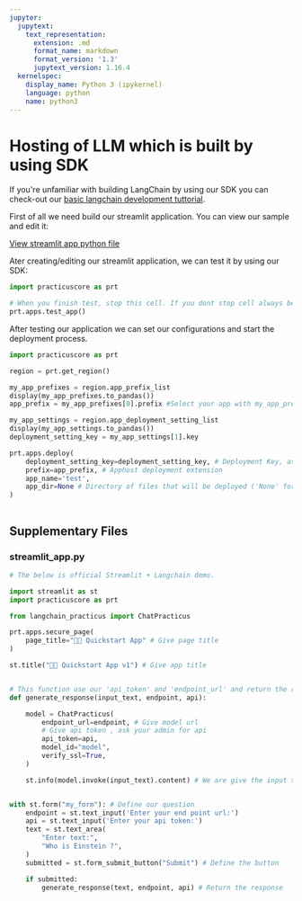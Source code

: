 ```yaml
---
jupyter:
  jupytext:
    text_representation:
      extension: .md
      format_name: markdown
      format_version: '1.3'
      jupytext_version: 1.16.4
  kernelspec:
    display_name: Python 3 (ipykernel)
    language: python
    name: python3
---
```


# Hosting of LLM which is built by using SDK

If you're unfamiliar with building LangChain by using our SDK you can check-out our [basic langchain development tuttorial](/home/ubuntu/shared/practicus/gen-ai_tuttorials/01_basic_langchain/langchain.ipynb).


First of all we need build our streamlit application. You can view our sample and edit it:

[View streamlit app python file](streamlit_app.py)


Ater creating/editing our streamlit application, we can test it by using our SDK:

```python
import practicuscore as prt
```

```python
# When you finish test, stop this cell. If you dont stop cell always be open.
prt.apps.test_app()
```

After testing our application we can set our configurations and start the deployment process.

```python
import practicuscore as prt
```

```python
region = prt.get_region()
```

```python
my_app_prefixes = region.app_prefix_list
display(my_app_prefixes.to_pandas())
app_prefix = my_app_prefixes[0].prefix #Select your app with my_app_prefixes[index]
```

```python
my_app_settings = region.app_deployment_setting_list
display(my_app_settings.to_pandas())
deployment_setting_key = my_app_settings[1].key
```

```python
prt.apps.deploy(
    deployment_setting_key=deployment_setting_key, # Deployment Key, ask admin for deployment key
    prefix=app_prefix, # Apphost deployment extension
    app_name='test', 
    app_dir=None # Directory of files that will be deployed ('None' for currnet directory)
)
```

```python

```


## Supplementary Files

### streamlit_app.py
```python
# The below is official Streamlit + Langchain demo.

import streamlit as st
import practicuscore as prt

from langchain_practicus import ChatPracticus

prt.apps.secure_page(
    page_title="🦜🔗 Quickstart App" # Give page title
)

st.title("🦜🔗 Quickstart App v1") # Give app title


# This function use our 'api_token' and 'endpoint_url' and return the response.
def generate_response(input_text, endpoint, api):

    model = ChatPracticus(
        endpoint_url=endpoint, # Give model url
        # Give api token , ask your admin for api
        api_token=api,
        model_id="model",
        verify_ssl=True,
    )    

    st.info(model.invoke(input_text).content) # We are give the input to model and get content


with st.form("my_form"): # Define our question
    endpoint = st.text_input('Enter your end point url:')
    api = st.text_input('Enter your api token:')
    text = st.text_area(
        "Enter text:",
        "Who is Einstein ?",
    )
    submitted = st.form_submit_button("Submit") # Define the button

    if submitted:
        generate_response(text, endpoint, api) # Return the response
```
